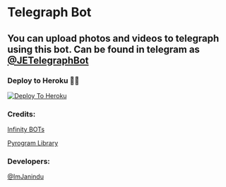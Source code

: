 # Telegraph Bot

## You can upload photos and videos to telegraph using this bot. Can be found in telegram as [@JETelegraphBot](https://t.me/JETelegraphBot)

### Deploy to Heroku 🏃‍♂

[![Deploy To Heroku](https://www.herokucdn.com/deploy/button.svg)](https://heroku.com/deploy?template=https://github.com/Jimicreator/Telegraphbot)

### Credits:

[Infinity BOTs](https://t.me/Infinity_BOTs)

[Pyrogram Library](https://github.com/pyrogram/pyrogram)

### Developers:

[@ImJanindu](https://t.me/ImJanindu)
